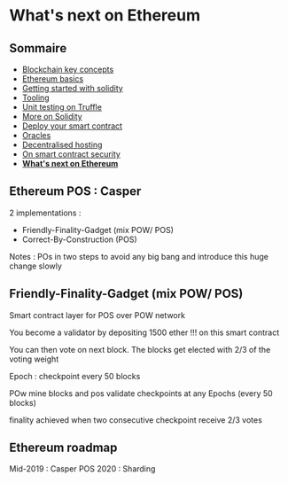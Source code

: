 # What's next on Ethereum

<!-- .slide: class="page-title" -->



## Sommaire

<!-- .slide: class="toc" -->

- [Blockchain key concepts](#/1)
- [Ethereum basics](#/2)
- [Getting started with solidity](#/3)
- [Tooling](#/4)
- [Unit testing on Truffle](#/5)
- [More on Solidity](#/6)
- [Deploy your smart contract](#/7)
- [Oracles](#/8)
- [Decentralised hosting](#/9)
- [On smart contract security](#/10)
- **[What's next on Ethereum](#/11)**



## Ethereum POS : Casper

2 implementations : 
- Friendly-Finality-Gadget (mix POW/ POS)
- Correct-By-Construction (POS)

Notes : POs in two steps to avoid any big bang and introduce this huge change slowly



## Friendly-Finality-Gadget (mix POW/ POS) 

Smart contract layer for POS over POW network

You become a validator by depositing 1500 ether !!! on this smart contract

You can then vote on next block. The blocks get elected with 2/3 of the voting weight

Epoch : checkpoint every 50 blocks

POw mine blocks and pos validate checkpoints at any Epochs (every 50 blocks)

finality achieved when two consecutive checkpoint receive 2/3 votes



## Ethereum roadmap

Mid-2019 : Casper POS 
2020 : Sharding